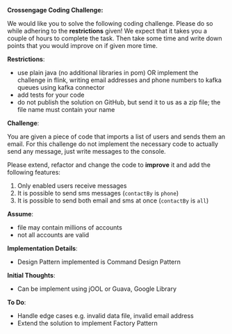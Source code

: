 **Crossengage Coding Challenge:** 

We would like you to solve the following coding challenge. Please do so while adhering to the **restrictions** given! 
We expect that it takes you a couple of hours to complete the task. Then take some time and write down 
points that you would improve on if given more time. 

**Restrictions**:

- use plain java (no additional libraries in pom) 
OR implement the challenge in flink, writing email addresses and phone numbers to kafka queues using kafka connector
- add tests for your code
- do not publish the solution on GitHub, but send it to us as a zip file; the file name must contain your name

**Challenge**:

You are given a piece of code that imports a list of users and sends them an email. 
For this challenge do not implement the necessary code to actually send any message, just write messages to the console.

Please extend, refactor and change the code to **improve** it and add the following features:
1. Only enabled users receive messages
2. It is possible to send sms messages (`contactBy` is `phone`)
3. It is possible to send both email and sms at once (`contactBy` is `all`)

**Assume**:

- file may contain millions of accounts
- not all accounts are valid

**Implementation Details**:
- Design Pattern implemented is Command Design Pattern

**Initial Thoughts**:
- Can be implement using jOOL or Guava, Google Library

**To Do**:
- Handle edge cases e.g. invalid data file, invalid email address 
- Extend the solution to implement Factory Pattern
